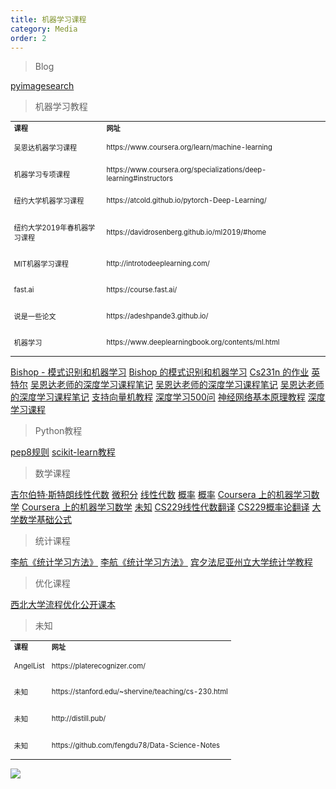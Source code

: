 ```yaml
---
title: 机器学习课程
category: Media
order: 2
---
```


> Blog

[pyimagesearch](https://pyimagesearch.com/start-here/)


> 机器学习教程
<table width="1033" style="font-size: 0.8em;">
	<tbody>
		<tr>
			<td>
				<strong>
					课程
				</strong>
			</td>
			<td>
				<strong>
					网址
				</strong>
			</td>
		</tr>
		<tr>
			<td>
				<p>
					吴恩达机器学习课程
				</p>
			</td>
			<td>
				https://www.coursera.org/learn/machine-learning
			</td>
		</tr>
		<tr>
			<td>
				<p>
					机器学习专项课程
				</p>
			</td>
			<td>
				https://www.coursera.org/specializations/deep-learning#instructors
			</td>
		</tr>
		<tr>
			<td>
				<p>
					纽约大学机器学习课程
				</p>
			</td>
			<td>
				https://atcold.github.io/pytorch-Deep-Learning/
			</td>
		</tr>
		<tr>
			<td>
				<p>
					纽约大学2019年春机器学习课程
				</p>
			</td>
			<td>
				https://davidrosenberg.github.io/ml2019/#home
			</td>
		</tr>
		<tr>
			<td>
				<p>
					MIT机器学习课程
				</p>
			</td>
			<td>
				http://introtodeeplearning.com/
			</td>
		</tr>
		<tr>
			<td>
				<p>
					fast.ai
				</p>
			</td>
			<td>
				https://course.fast.ai/
			</td>
		</tr>
		<tr>
			<td>
				<p>
					说是一些论文
				</p>
			</td>
			<td>
				https://adeshpande3.github.io/
			</td>
		</tr>
		<tr>
			<td>
				<p>
					机器学习
				</p>
			</td>
			<td>
				https://www.deeplearningbook.org/contents/ml.html
			</td>
		</tr>
	</tbody>
</table>




[Bishop - 模式识别和机器学习](https://www.amazon.in/Pattern-Recognition-Learning-Information-Statistics/dp/1493938436?tag=googinhydr18418-21&tag=googinkenshoo-21&ascsubtag=_k_Cj0KCQiA8_PfBRC3ARIsAOzJ2uodznM9nNbfR6WY9jSCQK4FNc3pHsR3xgp6J4Hc8i8WjhYPaliv3rUaAkBfEALw_wcB_k_&gclid=Cj0KCQiA8_PfBRC3ARIsAOzJ2uodznM9nNbfR6WY9jSCQK4FNc3pHsR3xgp6J4Hc8i8WjhYPaliv3rUaAkBfEALw_wcB)
[Bishop 的模式识别和机器学习](https://www.amazon.com/Pattern-Recognition-Learning-Information-Statistics/dp/0387310738)
[Cs231n 的作业](http://cs231n.github.io/)
[英特尔](https://analyticsindiamag.com/reinventing-deep-learning-operation-via-einops/)
[吴恩达老师的深度学习课程笔记](https://github.com/fengdu78/deeplearning_ai_books)
[吴恩达老师的深度学习课程笔记](http://www.ai-start.com/dl2017/)
[吴恩达老师的深度学习课程笔记](https://github.com/fengdu78/Coursera-ML-AndrewNg-Notes)
[支持向量机教程](https://www.svm-tutorial.com/)
[深度学习500问](https://gitee.com/bashendixie/DeepLearning-500-questions/tree/master)
[神经网络基本原理教程](https://microsoft.github.io/ai-edu/%E5%9F%BA%E7%A1%80%E6%95%99%E7%A8%8B/A2-%E7%A5%9E%E7%BB%8F%E7%BD%91%E7%BB%9C%E5%9F%BA%E6%9C%AC%E5%8E%9F%E7%90%86/index.html)
[深度学习课程](https://www.deeplearningbook.org/)

> Python教程

[pep8规则](https://pep8.org/)
[scikit-learn教程](https://github.com/jakevdp/sklearn_tutorial/tree/master/notebooks)


> 数学课程

[吉尔伯特·斯特朗线性代数](https://ocw.mit.edu/courses/mathematics/18-06-linear-algebra-spring-2010/)
[微积分](https://arxiv.org/pdf/1802.01528.pdf)
[线性代数](https://www.deeplearningbook.org/contents/linear_algebra.html)
[概率](https://www.probabilitycourse.com/)
[概率](https://www.deeplearningbook.org/contents/prob.html)
[Coursera 上的机器学习数学](https://www.coursera.org/learn/multivariate-calculus-machine-learning)
[Coursera 上的机器学习数学](https://cims.nyu.edu/~cfgranda/pages/DSGA1002_fall15/material/optimization.pdf)
[未知](https://www.deeplearningbook.org/contents/numerical.html)
[CS229线性代数翻译](http://www.ai-start.com/CS229/1.CS229-LinearAlgebra.html)
[CS229概率论翻译](http://www.ai-start.com/CS229/2.CS229-Prob.html)
[大学数学基础公式](http://www.ai-start.com/dl2017/html/math.html)

> 统计课程

[李航《统计学习方法》](https://mp.weixin.qq.com/s/71w0IN3gAYWxrKVM_lcYrQ)
[李航《统计学习方法》](https://github.com/fengdu78/lihang)
[宾夕法尼亚州立大学统计学教程](https://online.stat.psu.edu/statprogram/)


> 优化课程

[西北大学流程优化公开课本](https://optimization.mccormick.northwestern.edu/index.php/Main_Page)


> 未知
<table width="1033" style="font-size: 0.8em;">
	<tbody>
		<tr>
			<td>
				<strong>
					课程
				</strong>
			</td>
			<td>
				<strong>
					网址
				</strong>
			</td>
		</tr>
		<tr>
			<td>
				<p>
					AngelList
				</p>
			</td>
			<td>
				https://platerecognizer.com/
			</td>
		</tr>
		<tr>
			<td>
				<p>
					未知
				</p>
			</td>
			<td>
				https://stanford.edu/~shervine/teaching/cs-230.html
			</td>
		</tr>
		<tr>
			<td>
				<p>
					未知
				</p>
			</td>
			<td>
				http://distill.pub/
			</td>
		</tr>
		<tr>
			<td>
				<p>
					未知
				</p>
			</td>
			<td>
				https://github.com/fengdu78/Data-Science-Notes
			</td>
		</tr>
	</tbody>
</table>


![](//placehold.it/800x600)
